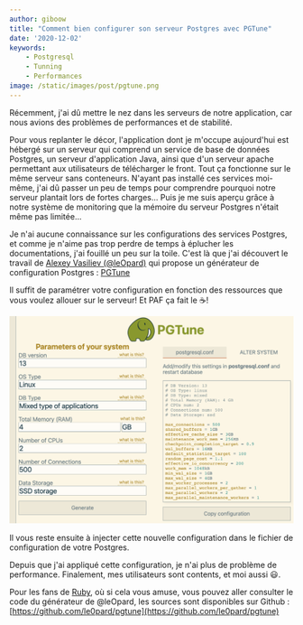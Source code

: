 ```yaml
---
author: giboow 
title: "Comment bien configurer son serveur Postgres avec PGTune" 
date: '2020-12-02' 
keywords:
    - Postgresql
    - Tunning
    - Performances 
image: /static/images/post/pgtune.png
--- 
```

Récemment, j'ai dû mettre le nez dans les serveurs de notre application, car nous avions des problèmes de performances
et de stabilité.

Pour vous replanter le décor, l'application dont je m'occupe aujourd'hui est hébergé sur un serveur qui comprend un
service de base de données Postgres, un serveur d'application Java, ainsi que d'un serveur apache permettant aux
utilisateurs de télécharger le front. Tout ça fonctionne sur le même serveur sans conteneurs. N'ayant pas installé ces
services moi-même, j'ai dû passer un peu de temps pour comprendre pourquoi notre serveur plantait lors de fortes
charges... Puis je me suis aperçu grâce à notre système de monitoring que la mémoire du serveur Postgres n'était même
pas limitée...

Je n'ai aucune connaissance sur les configurations des services Postgres, et comme je n'aime pas trop perdre de temps à
éplucher les documentations, j'ai fouillé un peu sur la toile. C'est là que j'ai découvert le travail
de [Alexey Vasiliev (@leOpard)](https://github.com/le0pard) qui propose un générateur de configuration
Postgres : [PGTune](https://pgtune.leopard.in.ua/#/)

Il suffit de paramétrer votre configuration en fonction des ressources que vous voulez allouer sur le serveur! Et PAF ça
fait le ☕!

![PGTune capture](/static/images/post/capture-pgtune.png)

Il vous reste ensuite à injecter cette nouvelle configuration dans le fichier de configuration de votre Postgres.

Depuis que j'ai appliqué cette configuration, je n'ai plus de problème de performance. Finalement, mes utilisateurs sont
contents, et moi aussi 😃.

Pour les fans de [Ruby](https://www.ruby-lang.org/fr/), où si cela vous amuse, vous pouvez aller consulter le code du
générateur de @leOpard, les sources sont disponibles sur
Github : [https://github.com/le0pard/pgtune](https://github.com/le0pard/pgtune)  
